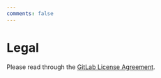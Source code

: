 ```yaml
---
comments: false
---
```


# Legal

Please read through the [GitLab License Agreement](https://gitlab.com/gitlab-org/gitlab/blob/master/CONTRIBUTING.md).
